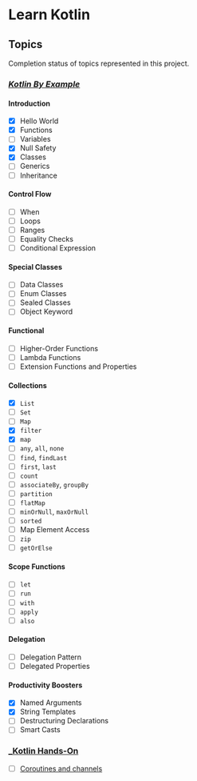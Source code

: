 # Learn Kotlin

## Topics

Completion status of topics represented in this project.

### [_Kotlin By Example_](https://play.kotlinlang.org/byExample)

#### Introduction

- [x] Hello World
- [x] Functions
- [ ] Variables
- [x] Null Safety
- [x] Classes
- [ ] Generics
- [ ] Inheritance

#### Control Flow

- [ ] When
- [ ] Loops
- [ ] Ranges
- [ ] Equality Checks
- [ ] Conditional Expression

#### Special Classes

- [ ] Data Classes
- [ ] Enum Classes
- [ ] Sealed Classes
- [ ] Object Keyword

#### Functional

- [ ] Higher-Order Functions
- [ ] Lambda Functions
- [ ] Extension Functions and Properties

#### Collections

- [x] `List`
- [ ] `Set`
- [ ] `Map`
- [x] `filter`
- [x] `map`
- [ ] `any`, `all`, `none`
- [ ] `find`, `findLast`
- [ ] `first`, `last`
- [ ] `count`
- [ ] `associateBy`, `groupBy`
- [ ] `partition`
- [ ] `flatMap`
- [ ] `minOrNull`, `maxOrNull`
- [ ] `sorted`
- [ ] Map Element Access
- [ ] `zip`
- [ ] `getOrElse`

#### Scope Functions

- [ ] `let`
- [ ] `run`
- [ ] `with`
- [ ] `apply`
- [ ] `also`

#### Delegation

- [ ] Delegation Pattern
- [ ] Delegated Properties

#### Productivity Boosters

- [x] Named Arguments
- [x] String Templates
- [ ] Destructuring Declarations
- [ ] Smart Casts

### [_Kotlin Hands-On](https://play.kotlinlang.org/hands-on/overview)

- [ ] [Coroutines and channels](https://kotlinlang.org/docs/coroutines-and-channels.html)
